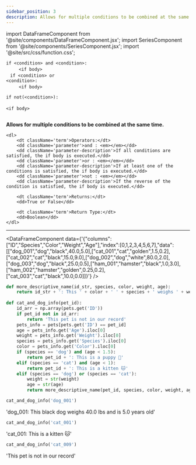 ```yaml
---
sidebar_position: 3
description: Allows for multiple conditions to be combined at the same time.
---
```


import DataFrameComponent from '@site/components/DataFrameComponent.jsx';
import SeriesComponent from '@site/components/SeriesComponent.jsx';
import '@site/src/css/function.css';

<code>if \<condition\> and \<condition\>: <br/></code>
&nbsp;&nbsp;&nbsp;&nbsp;&nbsp;&nbsp; <code> \<if body\> <br/> </code>
<code>if \<condition\> or \<condition\>: <br/></code>
&nbsp;&nbsp;&nbsp;&nbsp;&nbsp;&nbsp; <code> \<if body\> <br/> </code>
<code>if not(\<condition\>): <br/></code>
&nbsp;&nbsp;&nbsp;&nbsp;&nbsp;&nbsp; <code> \<if body\> <br/> </code>

<div className='base'>
    <p><strong>Allows for multiple conditions to be combined at the same time. </strong></p>

    <dl>
        <dt className='term'>Operators:</dt>
        <dd className='parameter'>and : <em></em></dd>
        <dd className='parameter-description'>If all conditions are satisfied, the if body is executed.</dd>
        <dd className='parameter'>or : <em></em></dd>
        <dd className='parameter-description'>If at least one of the conditions is satisfied, the if body is executed.</dd>
        <dd className='parameter'>not : <em></em></dd>
        <dd className='parameter-description'>If the reverse of the condition is satisfied, the if body is executed.</dd>

        <dt className='term'>Returns:</dt>
        <dd>True or False</dd>

        <dt className='term'>Return Type:</dt>
        <dd>Boolean</dd>
    </dl>
</div>

---

<DataFrameComponent data={'{"columns":["ID","Species","Color","Weight","Age"],"index":[0,1,2,3,4,5,6,7],"data":[["dog_001","dog","black",40.0,5.0],["cat_001","cat","golden",1.5,0.2],["cat_002","cat","black",15.0,9.0],["dog_002","dog","white",80.0,2.0],["dog_003","dog","black",25.0,0.5],["ham_001","hamster","black",1.0,3.0],["ham_002","hamster","golden",0.25,0.2],["cat_003","cat","black",10.0,0.0]]}'} />

```python
def more_descriptive_name(id_str, species, color, weight, age):
    return id_str + ': This ' + color + ' ' + species + ' weighs ' + weight + ' lbs and is ' + age + ' years old'
    
def cat_and_dog_info(pet_id):
    id_arr = np.array(pets.get('ID'))
    if pet_id not in id_arr:
        return 'This pet is not in our record'
    pets_info = pets[pets.get('ID') == pet_id]
    age = pets_info.get('Age').iloc[0]
    weight = pets_info.get('Weight').iloc[0]
    species = pets_info.get('Species').iloc[0]
    color = pets_info.get('Color').iloc[0]
    if (species == 'dog') and (age < 1.5):
        return pet_id + ': This is a puppy 🐶'
    elif (species == 'cat') and (age < 1):
        return pet_id + ': This is a kitten 🐱'
    elif (species == 'dog') or (species == 'cat'):
        weight = str(weight)
        age = str(age)
        return more_descriptive_name(pet_id, species, color, weight, age)
```

```python
cat_and_dog_info('dog_001')
```

'dog_001: This black dog weighs 40.0 lbs and is 5.0 years old'

```python
cat_and_dog_info('cat_001')
```

'cat_001: This is a kitten 🐱'

```python
cat_and_dog_info('cat_009')
```

'This pet is not in our record'